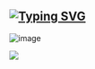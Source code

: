 
## [![Typing SVG](https://readme-typing-svg.herokuapp.com?color=%2336BCF7&lines=HELLO+I'm+NIKOLAY)](https://git.io/typing-svg)

![image](https://user-images.githubusercontent.com/106970822/216292364-67953b9d-14c2-4310-a40b-946457d8f50b.png)

![](https://komarev.com/ghpvc/?username=your-github-Nikplayfarba844)

